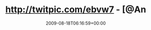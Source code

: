 ---
retweeted: false
source: <a href="http://twitter.com" rel="nofollow">Twitter Web Client</a>
entities:
  hashtags: []
  symbols: []
  user_mentions:
  - name: Sophie Dollinger
    screen_name: Analyze
    indices:
    - '27'
    - '35'
    id_str: '14384558'
    id: '14384558'
  urls: []
display_text_range:
- '0'
- '77'
favorite_count: '0'
id_str: '3377976104'
truncated: false
retweet_count: '0'
id: '3377976104'
created_at: Tue Aug 18 06:16:59 +0000 2009
favorited: false
full_text: http://twitpic.com/ebvw7 - [@Analyze](https://twitter.com/Analyze) ja,
  bei uns auch! Wegen - öhm - Hitze! :)
lang: de
tags:
- pesos:twitter
date: '2009-08-18T06:16:59+00:00'
src: https://twitter.com/bascht/status/3377976104
original_url: https://twitter.com/bascht/status/3377976104
type: twitter_tweet
text: http://twitpic.com/ebvw7 - [@Analyze](https://twitter.com/Analyze) ja, bei uns
  auch! Wegen - öhm - Hitze! :)
title: http://twitpic.com/ebvw7 - [@An

---